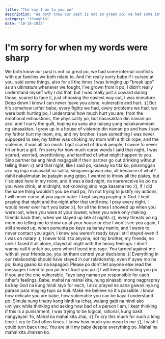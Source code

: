 ```yaml
---
title: "The way I am to you po"
description: "We both know our past is not so great po, we had some internal conflicts with our families we both relate to. And I'm really sorry babe if I cursed at you, said some things, also for all the times I was bringing up"
category: "thoughts"
date: "10-19-2025"
---
```


# I'm sorry for when my words were sharp

We both know our past is not so great po, we had some internal conflicts with our families we both relate to. And I'm really sorry babe if I cursed at you, said some things, also for all the times I was bringing up "break ups" as an ultimatum whenever we fought, I've grown from it po, I didn't really understand myself why I did that, but I was really just a coward during those, scared to face it, just choosing the easiest way out, I was immature. Deep down I know I can never leave you alone, vulnerable and hurt. :(( But it's somehow unfair babe, every fights we had, every problems we had, we were both hurting po, I understand how much hurt you are, from the emotional exhaustions, the physicality po, but nasasaktan din naman po ako, and I carry the guilt, hoping na sana ako nalang yung nakakaramdam ng sinasaktan. I grew up in a house of violence din naman po and how I saw my father hurt my mom, me, and my brother. I saw something I was never supposed to see, my father was choking my mom with a thick rope, and the violence, it was all too much. I got scared of drunk people, I swore to never hit or hurt a girl. I'm sorry for how much curse words I said that night, I was scared, worried, overthinking, and terrified of what might happen to you. Sino partner ba ang hindi magagalit if their partner go out drinking without telling them :(( and that night, like I said po, kaaway ko tita ko, pinaringgan ako ng mga masasakit na salita, sinigawsigawan ako, all because of what? dahil nakalimutan ko patayin yung gripo, I wanted to throw all the plates, but I isolated here in my room, and it was a bad night, na marereceive ko po na you were drink, at midnight, not knowing sino mga kasama mo :((, If I did the same thing wouldn't you be mad po, I'm not trying to justify my actions, I will never curse at you again babe. I kept saying praying to God. I kept praying that night and the night after that until now, I pray every night. I would never ever hurt you babe :((, for all the times I showed up when you were lost, when you were at your lowest, when you were only making friends back then, when we stayed up late at nights :((, every threats po ng mom mo telling me to show up at your house or else I won't see you again, I still showed up, when pumunta po kayo sa bahay namin, and I swore to never contact you again, I knew you weren't ready kaya I still stayed even if I was on notary :(, I never told it to anyone, not my brother, my friends, no one. I faced it all alone, stayed all night with the heavy feelings. I don't wanna call it unfair po, pero when I burst into rage. You turned against me with all your friends po, you let them control your decisions :(( Everything in our relationship should have stayed in our relationship, even if ayaw mo na po, kung gaano ka na kapagod. Please po don't let anyone else read the messages I send to you po hm I trust you po :( I will keep protecting you po if you are the one vulnerable. Tayo lang naman po responsible for each other's feelings. Babe, mahal na mahal kita, nung sinasabi mong nagprapray ka kay God na kung hindi tayo for each, I also prayed na sana gawan nya ng paraan para maging tayo sa huli. Make me believe na it's possible. I know how delicate you are babe, how vulnerable you can be kaya I understand po. Simula nung tinatry kong hindi ka ichat, walang gabi na hindi ako umiiyak while thinking and asking how bad of a person I am, I kept thinking if this is a punishment, I was trying to be logical, rational, kung bakit nangyayari 'to, Mahal na mahal kita Jhai, :(( To cry this much for such a long time. I cry to God often times. I know how much you mean to me :((, I wish I could turn back time. You are still my baby despite everything po. Mahal na mahal kita Jhaizen ko.